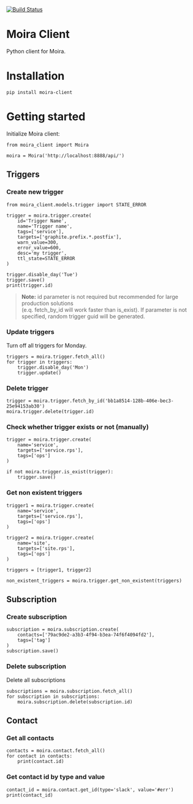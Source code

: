 [![Build Status](https://travis-ci.org/moira-alert/python-moira-client.svg?branch=master)](https://travis-ci.org/moira-alert/python-moira-client)

# Moira Client

Python client for Moira.

# Installation

```
pip install moira-client
```

# Getting started

Initialize Moira client:
```
from moira_client import Moira

moira = Moira('http://localhost:8888/api/')
```

## Triggers

### Create new trigger
```
from moira_client.models.trigger import STATE_ERROR

trigger = moira.trigger.create(
    id='Trigger Name',
    name='Trigger name',
    tags=['service'],
    targets=['graphite.prefix.*.postfix'],
    warn_value=300,
    error_value=600,
    desc='my trigger',
    ttl_state=STATE_ERROR
)

trigger.disable_day('Tue')
trigger.save()
print(trigger.id)
```

> **Note:** id parameter is not required but recommended for large production solutions <br>
> (e.q. fetch_by_id will work faster than is_exist). If parameter is not specified, random trigger guid will be generated.

### Update triggers
Turn off all triggers for Monday.
```
triggers = moira.trigger.fetch_all()
for trigger in triggers:
    trigger.disable_day('Mon')
    trigger.update()
```

### Delete trigger
```
trigger = moira.trigger.fetch_by_id('bb1a8514-128b-406e-bec3-25e94153ab30')
moira.trigger.delete(trigger.id)
```

### Check whether trigger exists or not (manually)
```
trigger = moira.trigger.create(
    name='service',
    targets=['service.rps'],
    tags=['ops']
)

if not moira.trigger.is_exist(trigger):
    trigger.save()
```

### Get non existent triggers
```
trigger1 = moira.trigger.create(
    name='service',
    targets=['service.rps'],
    tags=['ops']
)

trigger2 = moira.trigger.create(
    name='site',
    targets=['site.rps'],
    tags=['ops']
)

triggers = [trigger1, trigger2]

non_existent_triggers = moira.trigger.get_non_existent(triggers)
```

## Subscription

### Create subscription
```
subscription = moira.subscription.create(
    contacts=['79ac9de2-a3b3-4f94-b3ea-74f6f4094fd2'],
    tags=['tag']
)
subscription.save()
```

### Delete subscription
Delete all subscriptions
```
subscriptions = moira.subscription.fetch_all()
for subscription in subscriptions:
    moira.subscription.delete(subscription.id)
```

## Contact

### Get all contacts
```
contacts = moira.contact.fetch_all()
for contact in contacts:
    print(contact.id)
```

### Get contact id by type and value
```
contact_id = moira.contact.get_id(type='slack', value='#err')
print(contact_id)
```
